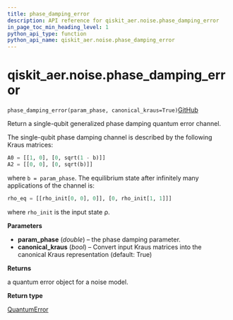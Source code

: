 ```yaml
---
title: phase_damping_error
description: API reference for qiskit_aer.noise.phase_damping_error
in_page_toc_min_heading_level: 1
python_api_type: function
python_api_name: qiskit_aer.noise.phase_damping_error
---
```


# qiskit\_aer.noise.phase\_damping\_error

<span id="qiskit_aer.noise.phase_damping_error" />

`phase_damping_error(param_phase, canonical_kraus=True)`[GitHub](https://github.com/qiskit/qiskit-aer/tree/stable/0.12/qiskit_aer/noise/errors/standard_errors.py "view source code")

Return a single-qubit generalized phase damping quantum error channel.

The single-qubit phase damping channel is described by the following Kraus matrices:

```python
A0 = [[1, 0], [0, sqrt(1 - b)]]
A2 = [[0, 0], [0, sqrt(b)]]
```

where `b = param_phase`. The equilibrium state after infinitely many applications of the channel is:

```python
rho_eq = [[rho_init[0, 0], 0]], [0, rho_init[1, 1]]]
```

where `rho_init` is the input state ρ.

**Parameters**

*   **param\_phase** (*double*) – the phase damping parameter.
*   **canonical\_kraus** (*bool*) – Convert input Kraus matrices into the canonical Kraus representation (default: True)

**Returns**

a quantum error object for a noise model.

**Return type**

[QuantumError](qiskit_aer.noise.QuantumError "qiskit_aer.noise.QuantumError")

